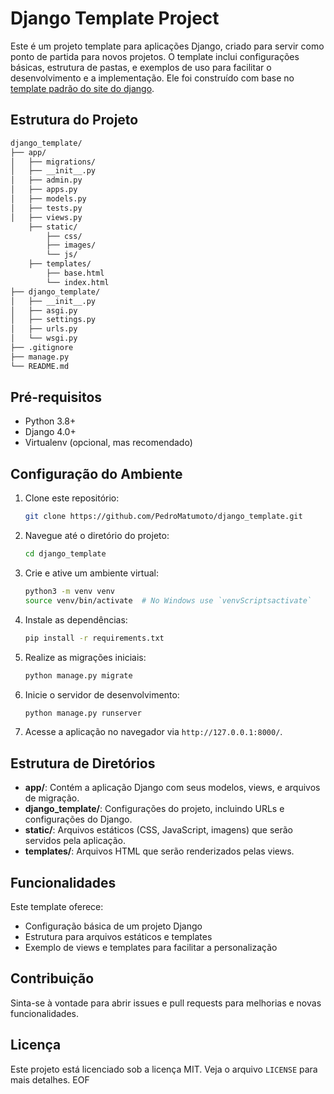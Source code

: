 # Django Template Project

Este é um projeto template para aplicações Django, criado para servir como ponto de partida para novos projetos. O template inclui configurações básicas, estrutura de pastas, e exemplos de uso para facilitar o desenvolvimento e a implementação. Ele foi construído com base no [template padrão do site do django](https://docs.djangoproject.com/en/5.1/intro/).

## Estrutura do Projeto

```bash
django_template/
├── app/
│   ├── migrations/
│   ├── __init__.py
│   ├── admin.py
│   ├── apps.py
│   ├── models.py
│   ├── tests.py
│   ├── views.py
    ├── static/
        ├── css/
        ├── images/
        └── js/
    ├── templates/
        ├── base.html
        └── index.html
├── django_template/
│   ├── __init__.py
│   ├── asgi.py
│   ├── settings.py
│   ├── urls.py
│   └── wsgi.py
├── .gitignore
├── manage.py
└── README.md
```

## Pré-requisitos

- Python 3.8+
- Django 4.0+
- Virtualenv (opcional, mas recomendado)

## Configuração do Ambiente

1. Clone este repositório:
   ```bash
   git clone https://github.com/PedroMatumoto/django_template.git
   ```
   
2. Navegue até o diretório do projeto:
   ```bash
   cd django_template
   ```

3. Crie e ative um ambiente virtual:
   ```bash
   python3 -m venv venv
   source venv/bin/activate  # No Windows use `venvScriptsactivate`
   ```

4. Instale as dependências:
   ```bash
   pip install -r requirements.txt
   ```

5. Realize as migrações iniciais:
   ```bash
   python manage.py migrate
   ```

6. Inicie o servidor de desenvolvimento:
   ```bash
   python manage.py runserver
   ```

7. Acesse a aplicação no navegador via `http://127.0.0.1:8000/`.

## Estrutura de Diretórios

- **app/**: Contém a aplicação Django com seus modelos, views, e arquivos de migração.
- **django_template/**: Configurações do projeto, incluindo URLs e configurações do Django.
- **static/**: Arquivos estáticos (CSS, JavaScript, imagens) que serão servidos pela aplicação.
- **templates/**: Arquivos HTML que serão renderizados pelas views.

## Funcionalidades

Este template oferece:

- Configuração básica de um projeto Django
- Estrutura para arquivos estáticos e templates
- Exemplo de views e templates para facilitar a personalização

## Contribuição

Sinta-se à vontade para abrir issues e pull requests para melhorias e novas funcionalidades.

## Licença

Este projeto está licenciado sob a licença MIT. Veja o arquivo `LICENSE` para mais detalhes.
EOF
